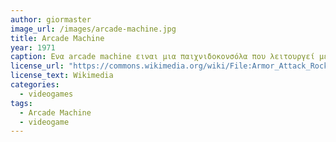 ```yaml
---
author: giormaster
image_url: /images/arcade-machine.jpg
title: Arcade Machine 
year: 1971 
caption: Ενα arcade machine ειναι μια παιχνιδοκονσόλα που λειτουργεί με κέρματα και έχει ως κύριο σκοπό την ψυχαγωγια. Ξεκίνησαν ως pinball machines και στην συνέχεια τα arcade machines εμπλουτίστηκαν με μια μεγάλη γκάμα βιντεοπαιχνιδιών.Τα arcade machines βοήθησαν στην εξοικείωση του ανθρώπου με τους υπολογιστές ως μέσα ψηχαγωγίας  
license_url: "https://commons.wikimedia.org/wiki/File:Armor_Attack_Rock-Ola_arcade_machine.jpg" 
license_text: Wikimedia 
categories:
  - videogames
tags:
  - Arcade Machine 
  - videogame
---
```

